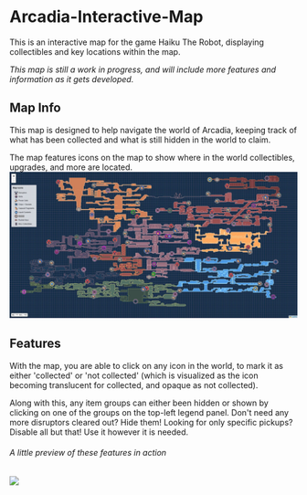 # Arcadia-Interactive-Map
This is an interactive map for the game Haiku The Robot, displaying collectibles and key locations within the map.

*This map is still a work in progress, and will include more features and information as it gets developed.*

## Map Info
This map is designed to help navigate the world of Arcadia, keeping track of what has been collected and what is still hidden in the world to claim.

The map features icons on the map to show where in the world collectibles, upgrades, and more are located.
![](https://github.com/wildryce/Arcadia-Interactive-Map/blob/main/githubfiles/map.JPG)

## Features
With the map, you are able to click on any icon in the world, to mark it as either 'collected' or 'not collected' (which is visualized as the icon becoming translucent for collected, and opaque as not collected).

Along with this, any item groups can either been hidden or shown by clicking on one of the groups on the top-left legend panel. Don't need any more disruptors cleared out? Hide them! Looking for only specific pickups? Disable all but that! Use it however it is needed.

###### A little preview of these features in action
![](https://github.com/wildryce/Arcadia-Interactive-Map/blob/main/githubfiles/mapcontrol.gif)
